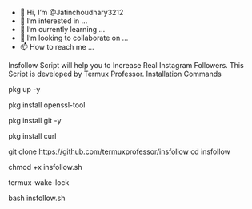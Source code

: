 - 👋 Hi, I’m @Jatinchoudhary3212
- 👀 I’m interested in ...
- 🌱 I’m currently learning ...
- 💞️ I’m looking to collaborate on ...
- 📫 How to reach me ...

<!---
Jatinchoudhary3212/Jatinchoudhary3212 is a ✨ special ✨ repository because its `README.md` (this file) appears on your GitHub profile.
You can click the Preview link to take a look at your changes.
--->
Insfollow Script will help you to Increase Real Instagram Followers. This Script is developed by Termux Professor.
Installation Commands

pkg up -y

pkg install openssl-tool

pkg install git -y

pkg install curl

git clone https://github.com/termuxprofessor/insfollow
cd insfollow

chmod +x insfollow.sh

termux-wake-lock

bash insfollow.sh
